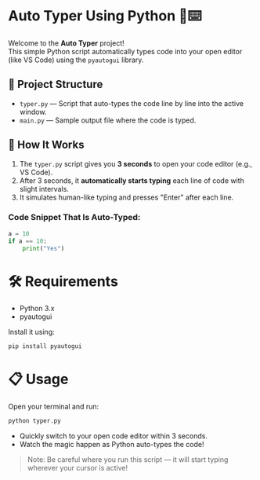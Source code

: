 # Auto Typer Using Python 🐍⌨️

Welcome to the **Auto Typer** project!  
This simple Python script automatically types code into your open editor (like VS Code) using the `pyautogui` library.

## 📂 Project Structure

- `typer.py` — Script that auto-types the code line by line into the active window.
- `main.py` — Sample output file where the code is typed.

## 🚀 How It Works

1. The `typer.py` script gives you **3 seconds** to open your code editor (e.g., VS Code).
2. After 3 seconds, it **automatically starts typing** each line of code with slight intervals.
3. It simulates human-like typing and presses "Enter" after each line.

### Code Snippet That Is Auto-Typed:

```python
a = 10
if a == 10:
    print("Yes")
```

# 🛠️ Requirements

- Python 3.x
- pyautogui

Install it using:

```bash
pip install pyautogui
```

# 📋 Usage

Open your terminal and run:

```bash
python typer.py
```

- Quickly switch to your open code editor within 3 seconds.
- Watch the magic happen as Python auto-types the code!

> Note:
> Be careful where you run this script — it will start typing wherever your cursor is active!

